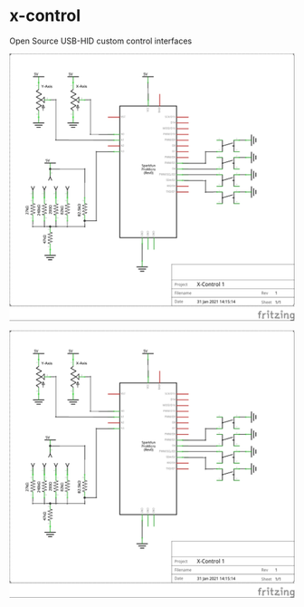 # x-control
Open Source USB-HID custom control interfaces


![x-control-1 schematic](https://github.com/playfultechnology/x-control/blob/master/xcontrol1/xcontrol1_schem.jpg?raw=true)


![x-control-1 schematic](xcontrol1/xcontrol1_schem.jpg)
